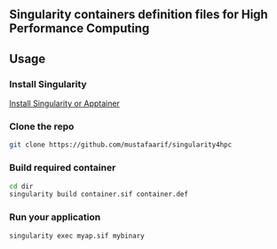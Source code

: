 ## Singularity containers definition files for High Performance Computing


## Usage

### Install Singularity
[Install Singularity or Apptainer](https://docs.sylabs.io/guides/latest/user-guide/quick_start.html)

### Clone the repo
```bash
git clone https://github.com/mustafaarif/singularity4hpc
```

### Build required container
```bash
cd dir
singularity build container.sif container.def
```

### Run your application
```bash
singularity exec myap.sif mybinary
```
